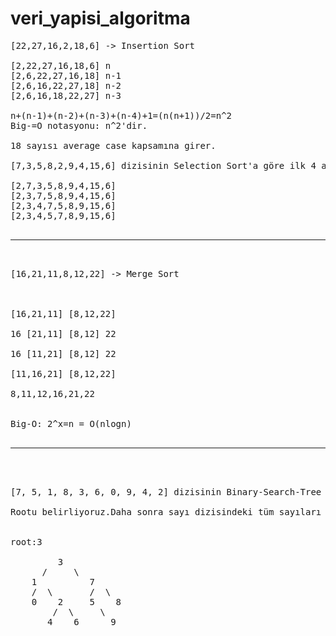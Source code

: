 # veri_yapisi_algoritma
<pre>
[22,27,16,2,18,6] -> Insertion Sort

[2,22,27,16,18,6] n
[2,6,22,27,16,18] n-1
[2,6,16,22,27,18] n-2
[2,6,16,18,22,27] n-3

n+(n-1)+(n-2)+(n-3)+(n-4)+1=(n(n+1))/2=n^2
Big-=O notasyonu: n^2'dir.

18 sayısı average case kapsamına girer.

[7,3,5,8,2,9,4,15,6] dizisinin Selection Sort'a göre ilk 4 adımı:

[2,7,3,5,8,9,4,15,6]
[2,3,7,5,8,9,4,15,6]
[2,3,4,7,5,8,9,15,6]
[2,3,4,5,7,8,9,15,6]

<hr>

[16,21,11,8,12,22] -> Merge Sort
<br></br>
[16,21,11] [8,12,22] </br>
16 [21,11] [8,12] 22

16 [11,21] [8,12] 22

[11,16,21] [8,12,22]

8,11,12,16,21,22


Big-O: 2^x=n = O(nlogn)

<hr>


[7, 5, 1, 8, 3, 6, 0, 9, 4, 2] dizisinin Binary-Search-Tree aşamalarını yazınız.

Rootu belirliyoruz.Daha sonra sayı dizisindeki tüm sayıları sırayla kontrol edip büyük olan sayıları rootun soluna, küçükleri sağına ekliyoruz.


root:3

         3
      /     \
    1          7
    /  \       /  \
    0    2     5    8
        /  \     \
       4    6      9   
                   
</pre>


